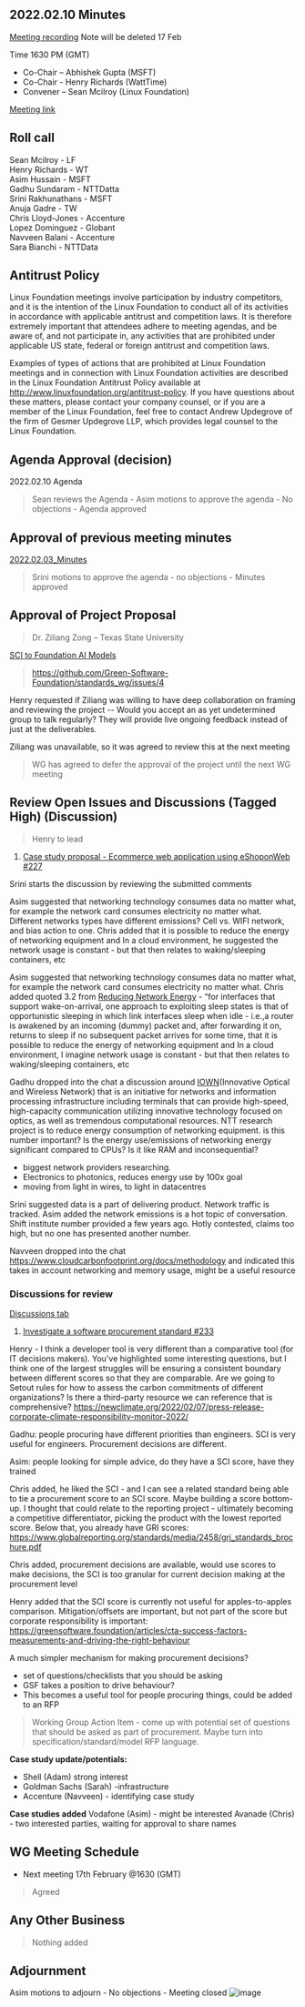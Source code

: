 ## 2022.02.10 Minutes

[Meeting recording](https://drive.google.com/drive/folders/1YKfvWQdUEiKHtKUcD2Owzx5AZ6uDwibO?usp=sharing) Note will be deleted 17 Feb

Time 1630 PM (GMT)

- Co-Chair – Abhishek Gupta (MSFT)
- Co-Chair - Henry Richards (WattTime)
- Convener – Sean Mcilroy (Linux Foundation)

[Meeting link](https://zoom.us/j/97813672712?pwd=MkRpUzczUmQ5QVFQb3pheEpDa05tUT09)

## Roll call
Sean Mcilroy - LF <br>
Henry Richards - WT<br>
Asim Hussain - MSFT<br>
Gadhu Sundaram - NTTDatta<br>
Srini Rakhunathans - MSFT<br>
Anuja Gadre - TW<br>
Chris Lloyd-Jones - Accenture<br>
Lopez Dominguez - Globant<br>
Navveen Balani - Accenture<br>
Sara Bianchi - NTTData<br>

## Antitrust Policy
Linux Foundation meetings involve participation by industry competitors, and it is the intention of the Linux Foundation to conduct 
all of its activities in accordance with applicable antitrust and competition laws. 
It is therefore extremely important that attendees adhere to meeting agendas, and be aware of, and not participate in, any activities 
that are prohibited under applicable US state, federal or foreign antitrust and competition laws.

Examples of types of actions that are prohibited at Linux Foundation meetings and in connection with Linux Foundation activities are 
described in the Linux Foundation Antitrust Policy available at http://www.linuxfoundation.org/antitrust-policy. 
If you have questions about these matters, please contact your company counsel, or if you are a member of the Linux Foundation, 
feel free to contact Andrew Updegrove of the firm of Gesmer Updegrove LLP, which provides legal counsel to the Linux Foundation.
  
## Agenda Approval (decision) 
2022.02.10 Agenda

> Sean reviews the Agenda - Asim motions to approve the agenda - No objections - Agenda approved
  
## Approval of previous meeting minutes
[2022.02.03_Minutes](https://github.com/Green-Software-Foundation/standards_wg/blob/main/Agenda_Minutes/2022.02.03_minutes.md)

> Srini motions to approve the agenda - no objections - Minutes approved

## Approval of Project Proposal

> Dr. Ziliang Zong – Texas State University

[SCI to Foundation AI Models](https://docs.google.com/document/d/16bcRAyN9ZxVKNf1GkaIbDJXnxvIo7Goe/edit)

> https://github.com/Green-Software-Foundation/standards_wg/issues/4

Henry requested if Ziliang was willing to have deep collaboration on framing and reviewing the project -- Would you accept an as yet undetermined group to talk regularly? They will provide live ongoing feedback instead of just at the deliverables.

Ziliang was unavailable, so it was agreed to review this at the next meeting

> WG has agreed to defer the approval of the project until the next WG meeting


## Review Open Issues and Discussions (Tagged High) (Discussion)

> Henry to lead

1. [Case study proposal - Ecommerce web application using eShoponWeb #227](https://github.com/Green-Software-Foundation/software_carbon_intensity/issues/227)

Srini starts the discussion by reviewing the submitted comments

Asim suggested that networking technology consumes data no matter what, for example the network card consumes electricity no matter what. Different networks types have different emissions? Cell vs. WIFI network, and bias action to one. Chris added that it is possible to reduce the energy of networking equipment and In a cloud environment, he suggested the network usage is constant - but that then relates to waking/sleeping containers, etc

Asim suggested that networking technology consumes data no matter what, for example the network card consumes electricity no matter what. 
Chris added quoted 3.2 from [Reducing Network Energy](https://www.usenix.org/legacy/events/nsdi08/tech/full_papers/nedevschi/nedevschi_html/index.html) - “for interfaces that support wake-on-arrival, one approach to exploiting sleep states is that of opportunistic sleeping in which link interfaces sleep when idle - i.e.,a router is awakened by an incoming (dummy) packet and, after forwarding it on, returns to sleep if no subsequent packet arrives for some time, that it is possible to reduce the energy of networking equipment and In a cloud environment, I imagine network usage is constant - but that then relates to waking/sleeping containers, etc

Gadhu dropped into the chat a discussion around [IOWN](https://www.rd.ntt/e/iown/)(Innovative Optical and Wireless Network) that is an initiative for networks and information processing infrastructure including terminals that can provide high-speed, high-capacity communication utilizing innovative technology focused on optics, as well as tremendous computational resources. NTT research project is to reduce energy consumption of networking equipment. is this number important? Is the energy use/emissions of networking energy significant compared to CPUs? Is it like RAM and inconsequential?

- biggest network providers researching.
- Electronics to photonics, reduces energy use by 100x goal
- moving from light in wires, to light in datacentres

Srini suggested data is a part of delivering product. Network traffic is tracked.
Asim added the network emissions is a hot topic of conversation. Shift institute number provided a few years ago. Hotly contested, claims too high, but no one has presented another number.

Navveen dropped into the chat https://www.cloudcarbonfootprint.org/docs/methodology and indicated this takes in account networking and memory usage, might be a useful resource

### Discussions for review

[Discussions tab](https://github.com/Green-Software-Foundation/software_carbon_intensity/discussions)

1. [Investigate a software procurement standard #233](https://github.com/Green-Software-Foundation/software_carbon_intensity/discussions/233)

Henry - I think a developer tool is very different than a comparative tool (for IT decisions makers). You've highlighted some interesting questions, but I think one of the largest struggles will be ensuring a consistent boundary between different scores so that they are comparable.
Are we going to Setout rules for how to assess the carbon commitments of different organizations? Is there a third-party resource we can reference that is comprehensive? https://newclimate.org/2022/02/07/press-release-corporate-climate-responsibility-monitor-2022/

Gadhu: people procuring have different priorities than engineers. SCI is very useful for engineers. Procurement decisions are different.

Asim: people looking for simple advice, do they have a SCI score, have they trained

Chris added, he liked the SCI - and I can see a related standard being able to tie a procurement score to an SCI score. Maybe building a score bottom-up. I thought that could relate to the reporting project - ultimately becoming a competitive differentiator, picking the product with the lowest reported score. Below that, you already have GRI scores: https://www.globalreporting.org/standards/media/2458/gri_standards_brochure.pdf

Chris added, procurement decisions are available, would use scores to make decisions, the SCI is too granular for current decision making at the procurement level

Henry added that the SCI score is currently not useful for apples-to-apples comparison. Mitigation/offsets are important, but not part of the score but corporate responsibility is important: https://greensoftware.foundation/articles/cta-success-factors-measurements-and-driving-the-right-behaviour

A much simpler mechanism for making procurement decisions?
- set of questions/checklists that you should be asking
- GSF takes a position to drive behaviour?
- This becomes a useful tool for people procuring things, could be added to an RFP

> Working Group Action Item - come up with potential set of questions that should be asked as part of procurement. Maybe turn into specification/standard/model RFP language.

**Case study update/potentials:**
- Shell (Adam) strong interest
- Goldman Sachs (Sarah) -infrastructure
- Accenture (Navveen) - identifying case study

**Case studies added**
Vodafone (Asim) - might be interested
Avanade (Chris) - two interested parties, waiting for approval to share names

## WG Meeting Schedule

- Next meeting 17th February @1630 (GMT) 
> Agreed
> 
## Any Other Business
> Nothing added

## Adjournment

Asim motions to adjourn - No objections - Meeting closed
![image](https://user-images.githubusercontent.com/8318213/153465643-9b3f17a7-a8d4-4cfb-9d2d-28853c0b472b.png)
